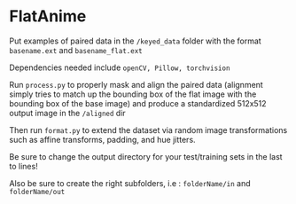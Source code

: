 # FlatAnime
 
Put examples of paired data in the ```/keyed_data``` folder with the format ```basename.ext``` and ```basename_flat.ext```

Dependencies  needed include ```openCV, Pillow, torchvision```

Run ```process.py``` to properly mask and align the paired data (alignment simply tries to match up the bounding box of the flat image with the bounding box of the base image) and produce a standardized 512x512 output image in the ```/aligned``` dir

Then run ```format.py``` to extend the dataset via random image transformations such as affine transforms, padding, and hue jitters. 

Be sure to change the output directory for your test/training sets in the last to lines!

Also be sure to create the right subfolders, i.e :
```folderName/in``` and ```folderName/out```
